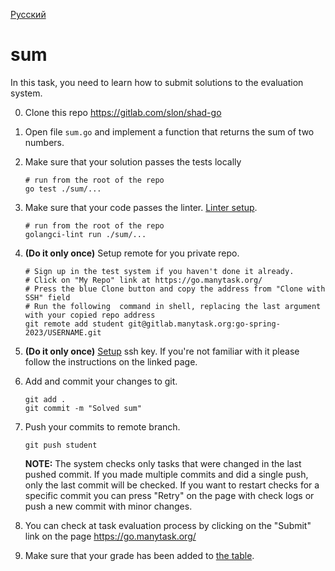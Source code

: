 [Русский](README.md)
# sum

In this task, you need to learn how to submit solutions to the evaluation system.

0. Clone this repo https://gitlab.com/slon/shad-go

1. Open file `sum.go` and implement a function that returns the sum of two numbers.

2. Make sure that your solution passes the tests locally

   ```shell
   # run from the root of the repo
   go test ./sum/...
   ```
   
3. Make sure that your code passes the linter. [Linter setup](https://github.com/golangci/golangci-lint#binary).

   ```shell
   # run from the root of the repo
   golangci-lint run ./sum/...
   ```

4. **(Do it only once)** Setup remote for you private repo.

   ```shell
   # Sign up in the test system if you haven't done it already.
   # Click on "My Repo" link at https://go.manytask.org/
   # Press the blue Clone button and copy the address from "Clone with SSH" field
   # Run the following  command in shell, replacing the last argument with your copied repo address
   git remote add student git@gitlab.manytask.org:go-spring-2023/USERNAME.git
   ```

5. **(Do it only once)** [Setup](https://gitlab.manytask.org/-/profile/keys) ssh key. If you're not familiar with it please follow
   the instructions on the linked page.

6. Add and commit your changes to git.

   ```shell
   git add .
   git commit -m "Solved sum"
   ```
   
7. Push your commits to remote branch.

   ```shell
   git push student
   ```
   
   **NOTE:** The system checks only tasks that were changed in the last pushed commit. If you made multiple commits
   and did a single push, only the last commit will be checked. If you want to restart checks for a specific commit
   you can press "Retry" on the page with check logs or push a new commit with minor changes.
   
8. You can check at task evaluation process by clicking on the "Submit" link on the page https://go.manytask.org/

9. Make sure that your grade has been added to [the table](https://docs.google.com/spreadsheets/d/1rTqdHu2AJtdCeFp_iLKsKVk848Wddh2rW0nOmO6Y528).
